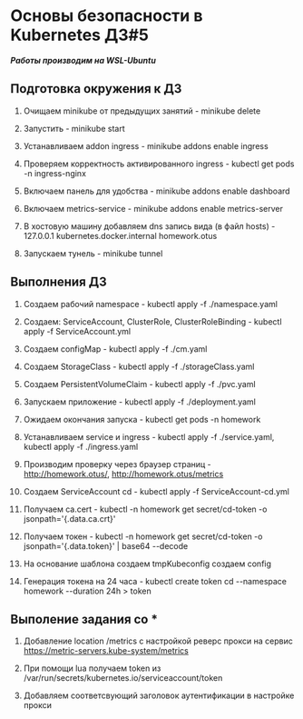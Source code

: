 # Основы безопасности в Kubernetes ДЗ#5


***Работы производим на WSL-Ubuntu***


## Подготовка окружения к ДЗ
1) Очищаем minikube от предыдущих занятий - minikube delete

2) Запустить - minikube start

3) Устанавливаем addon ingress - minikube addons enable ingress

4) Проверяем корректность активированного ingress - kubectl get pods -n ingress-nginx

5) Включаем панель для удобства - minikube addons enable dashboard

6) Включаем metrics-service - minikube addons enable metrics-server

7) В хостовую машину добавляем dns запись вида (в файл hosts) - 127.0.0.1 kubernetes.docker.internal homework.otus

8) Запускаем тунель - minikube tunnel

## Выполнения ДЗ
1) Создаем рабочий namespace - kubectl apply -f ./namespace.yaml

2) Создаем: ServiceAccount, ClusterRole, ClusterRoleBinding - kubectl apply -f ServiceAccount.yml

3) Создаем configMap - kubectl apply -f ./cm.yaml

4) Создаем StorageClass - kubectl apply -f ./storageClass.yaml

5) Создаем PersistentVolumeClaim - kubectl apply -f ./pvc.yaml

6) Запускаем приложение - kubectl apply -f ./deployment.yaml

7) Ожидаем окончания запуска - kubectl get pods -n homework

8) Устанавливаем service и ingress - kubectl apply -f ./service.yaml, kubectl apply -f ./ingress.yaml

9) Производим проверку через браузер страниц - http://homework.otus/, http://homework.otus/metrics

10) Создаем ServiceAccount cd - kubectl apply -f ServiceAccount-cd.yml

11) Получаем ca.cert -  kubectl -n homework get secret/cd-token -o jsonpath='{.data.ca\.crt}'

12) Получаем токен - kubectl -n homework get secret/cd-token -o jsonpath='{.data.token}' | base64 --decode

13) На основание шаблона создаем tmpKubeconfig создаем config

14) Генерация токена на 24 часа -  kubectl create token cd --namespace homework --duration 24h > token

## Выполение задания со *
1) Добавление location /metrics c настройкой реверс прокси на сервис https://metric-servers.kube-system/metrics

2) При помощи lua получаем token из /var/run/secrets/kubernetes.io/serviceaccount/token

3) Добавляем соответсвующий заголовок аутентификации в настройке прокси
